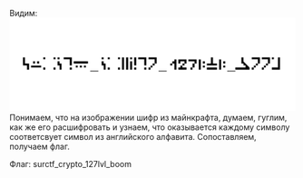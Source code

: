 Видим:
<img src="cipher.png"/>
Понимаем, что на изображении шифр из майнкрафта, думаем, гуглим, как же его расшифровать и узнаем, что оказывается каждому символу соответсвует символ из английского алфавита. Сопоставляем, получаем флаг.

Флаг: surctf_crypto_127lvl_boom
